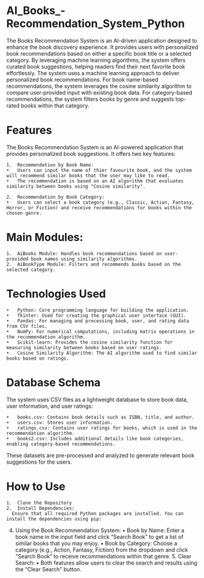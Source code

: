 # AI_Books_-Recommendation_System_Python
The Books Recommendation System is an AI-driven application designed to enhance the book discovery experience. It provides users with personalized book recommendations based on either a specific book title or a selected category. By leveraging machine learning algorithms, the system offers curated book suggestions, helping readers find their next favorite book effortlessly. The system uses a machine learning approach to deliver personalized book recommendations. For book name-based recommendations, the system leverages the cosine similarity algorithm to compare user-provided input with existing book data. For category-based recommendations, the system filters books by genre and suggests top-rated books within that category.

# Features

The Books Recommendation System is an AI-powered application that provides personalized book suggestions. It offers two key features:

	1.	Recommendation by Book Name:
	•	Users can input the name of thier favourite book, and the system will recommend similar books that the user may like to read.
	•	The recommendation is based on an AI algorithm that evaluates similarity between books using "Cosine similarity".
 
	2.	Recommendation by Book Category:
	•	Users can select a book category (e.g., Classic, Action, Fantasy, Horror, or Fiction) and receive recommendations for books within the chosen genre.

 # Main Modules:

	1.	AiBooks Module: Handles book recommendations based on user-provided book names using similarity algorithms.
	2.	AiBookType Module: Filters and recommends books based on the selected category.

 # Technologies Used

	•	Python: Core programming language for building the application.
	•	Tkinter: Used for creating the graphical user interface (GUI).
	•	Pandas: For managing and processing book, user, and rating data from CSV files.
	•	NumPy: For numerical computations, including matrix operations in the recommendation algorithm.
	•	Scikit-learn: Provides the cosine similarity function for measuring similarity between books based on user ratings.
	•	Cosine Similarity Algorithm: The AI algorithm used to find similar books based on ratings.

# Database Schema

The system uses CSV files as a lightweight database to store book data, user information, and user ratings:

	•	books.csv: Contains book details such as ISBN, title, and author.
	•	users.csv: Stores user information.
	•	ratings.csv: Contains user ratings for books, which is used in the recommendation algorithm.
	•	books2.csv: Includes additional details like book categories, enabling category-based recommendations.

These datasets are pre-processed and analyzed to generate relevant book suggestions for the users.

# How to Use
	1.	Clone the Repository
 	2.	Install Dependencies:
      Ensure that all required Python packages are installed. You can install the dependencies using pip:
  4.	Using the Book Recommendation System:
	    •	Book by Name: Enter a book name in the input field and click “Search Book” to get a list of similar books that you may enjoy.
	    •	Book by Category: Choose a category (e.g., Action, Fantasy, Fiction) from the dropdown and click “Search Book” to receive recommendations         within that genre.
	5.	Clear Search:
	    •	Both features allow users to clear the search and results using the “Clear Search” button.
